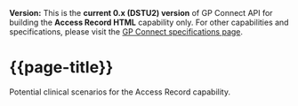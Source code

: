 <div class="nhsd-a-box nhsd-a-box--bg-light-yellow nhsd-!t-margin-bottom-6 nhsd-t-body"><i class="fa fa-exclamation-triangle"></i><b>Version:</b> This is the <b>current 0.x (DSTU2) version</b> of GP Connect API for building the <b>Access Record HTML</b> capability only. For other capabilities and specifications, please visit the <a href="https://digital.nhs.uk/services/gp-connect/develop-gp-connect-services/specifications-for-developers">GP Connect specifications page</a>.</div>

# {{page-title}}

Potential clinical scenarios for the Access Record capability.
